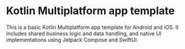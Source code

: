 # Kotlin Multiplatform app template

This is a basic Kotlin Multiplatform app template for Android and iOS. It includes shared business logic and data handling, and native UI implementations using Jetpack Compose and SwiftUI.
